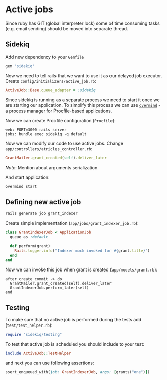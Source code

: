 # Active jobs

Since ruby has GIT (global interpreter lock) some of time consuming tasks (e.g.
email sending) should be moved into separate thread.

## Sidekiq

Add new dependency to your `Gemfile`
```ruby
gem 'sidekiq'
```

Now we need to tell rails that we want to use it as our delayed job executor.
Create `config/initializers/active_job.rb`:
```ruby
ActiveJob::Base.queue_adapter = :sidekiq
```
Since sidekiq is running as a separate process we need to start it once we are
starting our application. To simplify this process we can use
[`overmind`](https://github.com/DarthSim/overmind) - a process manager for
Procfile-based applications.

Now we can create Procfile configuration (`Procfile`):
```
web: PORT=3000 rails server
jobs: bundle exec sidekiq -q default
```

Now we can modify our code to use active jobs. Change
`app/controllers/atricles_controller.rb`:
```ruby
GrantMailer.grant_created(self).deliver_later
```

*Note*: Mention about arguments serialization.

And start application:
```
overmind start
```

## Defining new active job

```
rails generate job grant_indexer
```

Create simple implementation (`app/jobs/grant_indexer_job.rb`):
```ruby
class GrantIndexerJob < ApplicationJob
  queue_as :default

  def perform(grant)
    Rails.logger.info("Indexer mock invoked for #{grant.title}")
  end
end
```

Now we can invoke this job when grant is created (`app/models/grant.rb`):
```
after_create_commit -> do
  GrantMailer.grant_created(self).deliver_later
  GrantIndexerJob.perform_later(self)
end
```

## Testing

To make sure that no active job is performed during the tests add
(`test/test_helper.rb`):
```ruby
require "sidekiq/testing"
```

To test that active job is scheduled you should include to your test:
```ruby
include ActiveJob::TestHelper
```

and next you can use following assertions:
```ruby
ssert_enqueued_with(job: GrantIndexerJob, args: [grants("one")])
```
